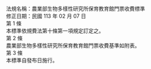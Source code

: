 法規名稱：農業部生物多樣性研究所保育教育館門票收費標準  
修正日期：民國 113 年 02 月 07 日  
第 1 條  
本標準依規費法第十條第一項規定訂定之。  
第 2 條  
農業部生物多樣性研究所保育教育館門票收費基準如附表。  
第 3 條  
本標準自發布日施行。  


